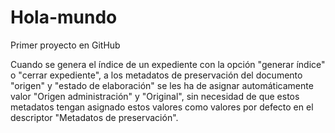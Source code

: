 # Hola-mundo
Primer proyecto en GitHub

Cuando se genera el índice de un expediente con la opción "generar índice" o "cerrar expediente", a los metadatos de preservación del documento "origen" y "estado de elaboración" se les ha de asignar automáticamente valor "Origen administración" y "Original", sin necesidad de que estos metadatos tengan asignado estos valores como valores por defecto en el descriptor "Metadatos de preservación".